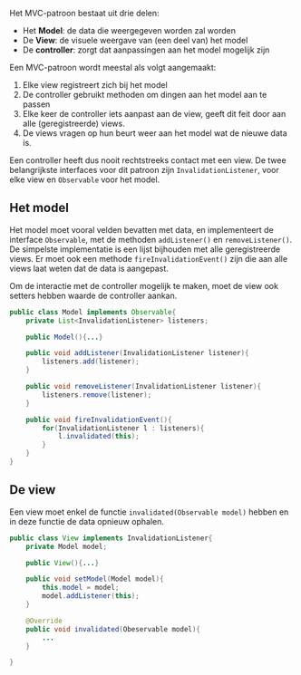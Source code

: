 Het MVC-patroon bestaat uit drie delen:
- Het __Model__: de data die weergegeven worden zal worden
- De __View__: de visuele weergave van (een deel van) het model
- De __controller__: zorgt dat aanpassingen aan het model mogelijk zijn

Een MVC-patroon wordt meestal als volgt aangemaakt:
1. Elke view registreert zich bij het model
2. De controller gebruikt methoden om dingen aan het model aan te passen
3. Elke keer de controller iets aanpast aan de view, geeft dit feit door aan alle (geregistreerde) views.
4. De views vragen op hun beurt weer aan het model wat de nieuwe data is.

Een controller heeft dus nooit rechtstreeks contact met een view. De twee belangrijkste interfaces voor dit patroon zijn `InvalidationListener`, voor elke view en `Observable` voor het model.

## Het model
Het model moet vooral velden bevatten met data, en implementeert de interface `Observable`, met de methoden `addListener()` en `removeListener()`. De simpelste implementatie is een lijst bijhouden met alle geregistreerde views. Er moet ook een methode `fireInvalidationEvent()` zijn die aan alle views laat weten dat de data is aangepast. 

Om de interactie met de controller mogelijk te maken, moet de view ook setters hebben waarde de controller aankan. 

```java
public class Model implements Observable{
	private List<InvalidationListener> listeners;

	public Model(){...}

	public void addListener(InvalidationListener listener){
		listeners.add(listener);
	}

	public void removeListener(InvalidationListener listener){
		listeners.remove(listener);
	}

	public void fireInvalidationEvent(){
		for(InvalidationListener l : listeners){
			l.invalidated(this);
		}
	}
}
```

## De view
Een view moet enkel de functie `invalidated(Observable model)` hebben en in deze functie de data opnieuw ophalen.

```java
public class View implements InvalidationListener{
	private Model model;

	public View(){...}

	public void setModel(Model model){
		this.model = model;
		model.addListener(this);
	}

	@Override
	public void invalidated(Obeservable model){
		...
	}

}
```

